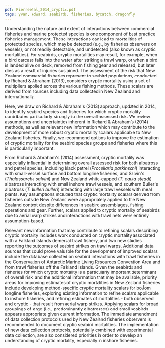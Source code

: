 ```yaml
---
pdf: Pierreetal_2014_cryptic.pdf
tags: yvan, edward, seabirds, fisheries, bycatch, dragonfly
---
```

Understanding the nature and extent of interactions between commercial
fisheries and marine protected species is one component of best practice
fisheries management.   These interactions can lead to mortalities of
protected species, which may be detected (e.g., by fisheries observers on
vessels), or not readily detectable, and undetected (also known as cryptic
mortalities). For seabirds, cryptic mortalities may result, for example, when
a bird carcass falls into the water after striking a trawl warp, or when
a bird is landed alive on deck, removed from fishing gear and released,
but later dies as a result of injuries sustained. The assessment of the risk
that New Zealand commercial fisheries represent to seabird populations,
conducted by Richard & Abraham (2013), considers cryptic mortality using
a set of multipliers applied across the various fishing methods. These scalars
are derived from sources including data collected in New Zealand and
internationally.

Here, we draw on Richard & Abraham's (2013) approach, updated in
2014, to identify seabird species and fisheries for which cryptic mortality
contributes particularly strongly to the overall assessed risk. We review
assumptions and uncertainties inherent in Richard & Abraham's (2014)
methods, as well as relevant new information which may contribute to the
development of more robust cryptic mortality scalars applicable to New
Zealand fisheries. Finally, we recommend options to improve the estimation
of cryptic mortality for the seabird species groups and fisheries where this
is particularly important.

From Richard & Abraham's (2014) assessment, cryptic mortality was
especially influential in determining overall assessed risk for both albatross
and petrel species, including black petrel (*Procellaria parkinsoni*) interacting
with small-vessel surface and bottom longline fisheries, and Salvin's (*Thalassarche salvini*) and New Zealand white-capped (*T. cauta steadi*)
albatross interacting with small inshore trawl vessels, and southern Buller's
albatross (*T. bulleri bulleri*) interacting with large trawl vessels with meal
plants.  Key assumptions included that cryptic mortality scalars derived
from fisheries outside New Zealand were appropriately applied to the
New Zealand context despite differences in seabird assemblages, fishing
operations and gear. Further, scalars applied to cryptic mortality of seabirds
due to aerial warp strikes and interactions with trawl nets were entirely
assumption-based.

Relevant new information that may contribute to refining scalars describing
cryptic mortality includes work conducted on cryptic mortality associated
with a Falkland Islands demersal trawl fishery, and two new studies
reporting the outcomes of seabird strikes on trawl warps. Additional data
sources that could prove valuable for the development of improved scalars
include the database collected on seabird interactions with trawl fisheries
in the Conservation of Antarctic Marine Living Resources Convention Area
and from trawl fisheries off the Falkland Islands. Given the seabirds and
fisheries for which cryptic mortality is a particularly important determinant
of overall risk, and the additional information that may be available, priority areas for improving estimates of cryptic mortalities in New Zealand
fisheries include developing method-specific cryptic mortality scalars for
boĴom longline fisheries, exploring existing information to refine scalars
applicable to inshore fisheries, and refining estimates of mortalities - both
observed and cryptic - that result from aerial warp strikes. Applying scalars
for broad groupings of large (i.e., predominantly albatrosses) and small
seabirds appears appropriate given current information. The immediate
amendment of data collection protocols used by New Zealand fisheries
observers is recommended to document cryptic seabird mortalities. The
implementation of new data collection protocols, potentially combined
with experimental data collection, are also considered priorities in order
to develop an understanding of cryptic mortality, especially in inshore
fisheries.
